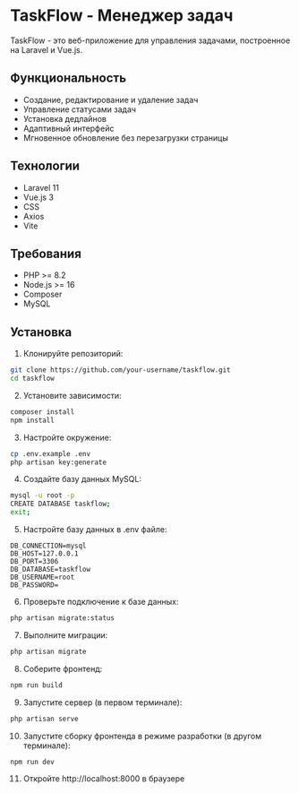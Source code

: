 # TaskFlow - Менеджер задач
TaskFlow - это веб-приложение для управления задачами, построенное на Laravel и Vue.js.

## Функциональность

- Создание, редактирование и удаление задач
- Управление статусами задач
- Установка дедлайнов
- Адаптивный интерфейс
- Мгновенное обновление без перезагрузки страницы

## Технологии

- Laravel 11
- Vue.js 3
- CSS
- Axios
- Vite

## Требования

- PHP >= 8.2
- Node.js >= 16
- Composer
- MySQL
## Установка

1. Клонируйте репозиторий:
```bash
git clone https://github.com/your-username/taskflow.git
cd taskflow
```

2. Установите зависимости:
```bash
composer install
npm install
```

3. Настройте окружение:
```bash
cp .env.example .env
php artisan key:generate
```

4. Создайте базу данных MySQL:
```bash
mysql -u root -p
CREATE DATABASE taskflow;
exit;
```

5. Настройте базу данных в .env файле:
```env
DB_CONNECTION=mysql
DB_HOST=127.0.0.1
DB_PORT=3306
DB_DATABASE=taskflow
DB_USERNAME=root
DB_PASSWORD=
```

6. Проверьте подключение к базе данных:
```bash
php artisan migrate:status
```

7. Выполните миграции:
```bash
php artisan migrate
```

8. Соберите фронтенд:
```bash
npm run build
```

9. Запустите сервер (в первом терминале):
```bash
php artisan serve
```

10. Запустите сборку фронтенда в режиме разработки (в другом терминале):
```bash
npm run dev
```

11. Откройте http://localhost:8000 в браузере


